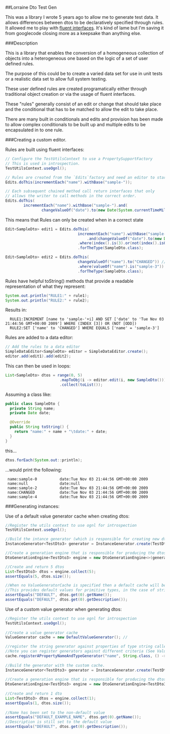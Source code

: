 ##Lorraine Dto Test Gen

This was a library I wrote 5 years ago to allow me to generate test data. It allows differences between dtos to be declaratively specified through rules.
It allowed me to play with [fluent interfaces](http://martinfowler.com/bliki/FluentInterface.html). It's kind of lame but I'm saving it from googlecode closing more as a keepsake than anything else.  

###Description

This is a library that enables the conversion of a homogeneous collection of objects into a heterogeneous one based on the logic of a set of user defined rules.

The purpose of this could be to create a varied data set for use in unit tests or a realistic data set to allow full system testing.

These user defined rules are created programatically either through traditional object creation or via the usage of fluent interfaces.

These "rules" generally consist of an edit or change that should take place and the conditional that has to be matched to allow the edit to take place.

There are many built in conditionals and edits and provision has been made to allow complex conditionals to be built up and multiple edits to be encapsulated in to one rule.

###Creating a custom editor.

Rules are built using fluent interfaces:

```java
// Configure the TestUtilsContext to use a PropertySupportFactory
// This is used in introspection.
TestUtilsContext.useOgnl();

// Rules are created from the `Edits`factory and need an editor to start.
Edits.doThis(incrementEach("name").withBase("sample-"));

// Each subsequent chained method call return interfaces that only
// allows the writer to call methods in the correct order.
Edits.doThis(
		incrementEach("name").withBase("sample-").and(
				changeValueOf("date").to(new Date(System.currentTimeMillis()))));
```

This means that Rules can only be created when in a correct state

```java
Edit<SampleDto> edit1 = Edits.doThis(
								incrementEach("name").withBase("sample-") //
								 	.and(changeValueOf("date").to(new Date(System.currentTimeMillis())))) //
							 	.where(index().is(3).or(not(index().isOdd()))) //
								.forTheType(SampleDto.class);

Edit<SampleDto> edit2 = Edits.doThis(
								changeValueOf("name").to("CHANGED")) //
								.where(valueOf("name").is("sample-3")) //
								.forTheType(SampleDto.class);
```

Rules have helpful toString() methods that provide a readable representation of what they represent:

```java
System.out.println("RULE1:" + rule1);
System.out.println("RULE2:" + rule2);
```

Results in:
```
  RULE1:INCREMENT [name to 'sample-'+i] AND SET ['date' to 'Tue Nov 03 21:44:56 GMT+00:00 2009'] WHERE (INDEX [3]) OR (NOT [ODD]) 
  RULE2:SET ['name' to 'CHANGED'] WHERE EQUALS ['name' = 'sample-3']
```

Rules are added to a data editor:

```java
// Add the rules to a data editor
SimpleDataEditor<SampleDto> editor = SimpleDataEditor.create(); 
editor.add(edit1).add(edit2);
```

This can then be used in loops:

```java
List<SampleDto> dtos = range(0, 5)
						.mapToObj(i -> editor.edit(i, new SampleDto()))
						.collect(toList());
```

Assuming a class like:

```java
public class SampleDto {
  private String name;
  private Date date;

  @Override
  public String toString() {
    return "name:" + name + "\tdate:" + date;
  }
}
```

this...

```java
dtos.forEach(System.out::println);
```

...would print the following:

```
 name:sample-0          date:Tue Nov 03 21:44:56 GMT+00:00 2009
 name:null              date:null
 name:sample-2          date:Tue Nov 03 21:44:56 GMT+00:00 2009
 name:CHANGED           date:Tue Nov 03 21:44:56 GMT+00:00 2009
 name:sample-4          date:Tue Nov 03 21:44:56 GMT+00:00 2009
```
###Generating instances:

Use of a default value generator cache when creating dtos:

```java
//Register the utils context to use ognl for introspection
TestUtilsContext.useOgnl();

//Build the intance generator (which is responsible for creating new dtos of a specific type).
InstanceGenerator<TestDto3> generator = InstanceGenerator.create(TestDto3.class);

//Create a generation engine that is responsible for producing the dtos and applying visitors to them.
DtoGenerationEngine<TestDto3> engine = new DtoGenerationEngine<>(generator);

//Create and return 5 dtos
List<TestDto3> dtos = engine.collect(5);
assertEquals(5, dtos.size());

//When no ValueGeneratorCache is specified then a default cache will be used.
//This provides default values for primitive types, in the case of strings the value "DEFAULT"
assertEquals("DEFAULT", dtos.get(0).getName());
assertEquals("DEFAULT", dtos.get(0).getDescription());
```

Use of a custom value generator when generating dtos:

```java
//Register the utils context to use ognl for introspection
TestUtilsContext.useOgnl();
	
//Create a value generator cache
ValueGenerator cache = new DefaultValueGenerator(); //

//register the string generator against properties of type string called name.
//Note you can register generators against different criteria (See ValueGeneratorCache.java) 
cache.registerAPropertyNameAndTypeGenerator("name", String.class, () -> "DEFAULT_EXAMPLE_NAME");
		
//Build the generator with the custom cache.
InstanceGenerator<TestDto3> generator = InstanceGenerator.create(TestDto3.class, cache);
		
//Create a generation engine that is responsible for producing the dtos and applying visitors to them.
DtoGenerationEngine<TestDto3> engine = new DtoGenerationEngine<TestDto3>(generator);
		
//Create and return 1 dto
List<TestDto3> dtos = engine.collect(1);
assertEquals(1, dtos.size());
		
//Name has been set to the non-default value
assertEquals("DEFAULT_EXAMPLE_NAME", dtos.get(0).getName());
//Description is still set to the default value
assertEquals("DEFAULT", dtos.get(0).getDescription());
```
